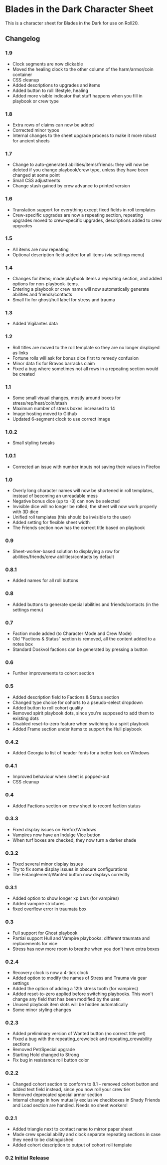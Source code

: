 # Blades in the Dark Character Sheet

This is a character sheet for Blades in the Dark for use on Roll20.

## Changelog

### 1.9
* Clock segments are now clickable
* Moved the healing clock to the other column of the harm/armor/coin container
* CSS cleanup
* Added descriptions to upgrades and items
* Added button to roll lifestyle, healing
* Added more visible indicator that stuff happens when you fill in playbook or crew type

### 1.8
* Extra rows of claims can now be added
* Corrected minor typos
* Internal changes to the sheet upgrade process to make it more robust for ancient sheets

### 1.7
* Change to auto-generated abilities/items/friends: they will now be deleted if you change playbook/crew type, unless they have been changed at some point
* Small CSS adjustments
* Change stash gained by crew advance to printed version

### 1.6
* Translation support for everything except fixed fields in roll templates
* Crew-specific upgrades are now a repeating section, repeating upgrades moved to crew-specific upgrades, descriptions added to crew upgrades

### 1.5
* All items are now repeating
* Optional description field added for all items (via settings menu)

### 1.4
* Changes for items; made playbook items a repeating section, and added options for non-playbook-items.
* Entering a playbook or crew name will now automatically generate abilities and friends/contacts
* Small fix for ghost/hull label for stress and trauma

### 1.3
* Added Vigilantes data

### 1.2
* Roll titles are moved to the roll template so they are no longer displayed as links
* Fortune rolls will ask for bonus dice first to remedy confusion
* Minor data fix for Bravos barracks claim
* Fixed a bug where sometimes not all rows in a repeating section would be created

### 1.1
* Some small visual changes, mostly around boxes for stress/rep/heat/coin/stash
* Maximum number of stress boxes increased to 14
* Image hosting moved to Github
* Updated 6-segment clock to use correct image

### 1.0.2
* Small styling tweaks

### 1.0.1
* Corrected an issue with number inputs not saving their values in Firefox

### 1.0
* Overly long character names will now be shortened in roll templates, instead of becoming an unreadable mess
* Negative bonus dice (up to -3) can now be selected
* Invisible dice will no longer be rolled; the sheet will now work properly with 3D dice
* Unified roll templates (this should be invisible to the user)
* Added setting for flexible sheet width
* The Friends section now has the correct title based on playbook

### 0.9
* Sheet-worker-based solution to displaying a row for abilities/friends/crew abilities/contacts by default

### 0.8.1
* Added names for all roll buttons

### 0.8
* Added buttons to generate special abilities and friends/contacts (in the settings menu)

### 0.7
* Faction mode added (to Character Mode and Crew Mode)
* Old "Factions & Status" section is removed, all the content added to a notes box
* Standard Doskvol factions can be generated by pressing a button

### 0.6
* Further improvements to cohort section

### 0.5
* Added description field to Factions & Status section
* Changed type choice for cohorts to a pseudo-select dropdown
* Added button to roll cohort quality
* Removed spirit playbook dots, since you're supposed to add them to existing dots
* Disabled reset-to-zero feature when switching to a spirit playbook
* Added Frame section under items to support the Hull playbook

### 0.4.2
* Added Georgia to list of header fonts for a better look on Windows

### 0.4.1
* Improved behaviour when sheet is popped-out
* CSS cleanup

### 0.4
* Added Factions section on crew sheet to record faction status

### 0.3.3
* Fixed display issues on Firefox/Windows
* Vampires now have an Indulge Vice button
* When turf boxes are checked, they now turn a darker shade

### 0.3.2
* Fixed several minor display issues
* Try to fix some display issues in obscure configurations
* The Entanglement/Wanted button now displays correctly

### 0.3.1
* Added option to show longer xp bars (for vampires)
* Added vampire strictures
* fixed overflow error in traumata box

### 0.3
* Full support for Ghost playbook
* Partial support Hull and Vampire playbooks: different traumata and replacements for vice
* Stress has now more room to breathe when you don't have extra boxes

### 0.2.4
* Recovery clock is now a 4-tick clock
* Added option to modify the names of Stress and Trauma via gear settings
* Added the option of adding a 12th stress tooth (for vampires)
* Added reset-to-zero applied before switching playbooks. This won't change any field that has been modified by the user.
* Unused playbook item slots will be hidden automatically
* Some minor styling changes

### 0.2.3
* Added preliminary version of Wanted button (no correct title yet)
* Fixed a bug with the repeating\_crewclock and repeating\_crewability sections
* Removed Pet/Special upgrade
* Starting Hold changed to Strong
* Fix bug in resistance roll button color

### 0.2.2
* Changed cohort section to conform to 8.1 - removed cohort button and added text field instead, since you now roll your crew tier
* Removed deprecated special armor section
* Internal change in how mutually exclusive checkboxes in Shady Friends and Load section are handled. Needs no sheet workers!

### 0.2.1
* Added triangle next to contact name to mirror paper sheet
* Made crew special ability and clock separate repeating sections in case they need to be distinguished
* Added cohort description to output of cohort roll template

### 0.2 Initial Release